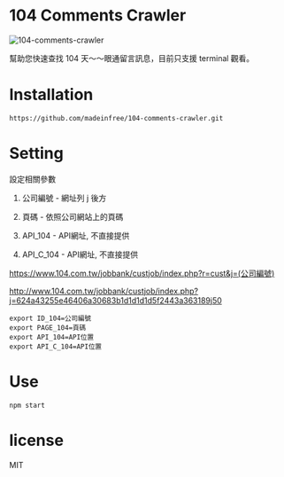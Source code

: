 # 104 Comments Crawler

![104-comments-crawler](http://i.imgur.com/RNGmSIm.png)

幫助您快速查找 104 天～～眼通留言訊息，目前只支援 terminal 觀看。

# Installation

```
https://github.com/madeinfree/104-comments-crawler.git
```

# Setting

設定相關參數

1. 公司編號 - 網址列 j 後方

2. 頁碼 - 依照公司網站上的頁碼

3. API_104 - API網址, 不直接提供

4. API_C_104 - API網址, 不直接提供

https://www.104.com.tw/jobbank/custjob/index.php?r=cust&j=(公司編號)

http://www.104.com.tw/jobbank/custjob/index.php?j=624a43255e46406a30683b1d1d1d1d5f2443a363189j50

```
export ID_104=公司編號
export PAGE_104=頁碼
export API_104=API位置
export API_C_104=API位置
```

# Use
```
npm start
```

# license

MIT
